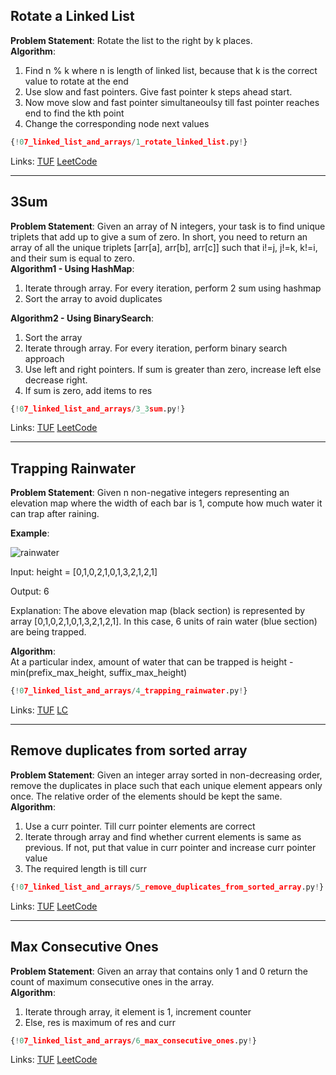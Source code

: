 ## Rotate a Linked List

**Problem Statement**: Rotate the list to the right by k places.<br>
**Algorithm**:<br>
1. Find n % k where n is length of linked list, because that k is the correct value to rotate at the end<br>
2. Use slow and fast pointers. Give fast pointer k steps ahead start.<br>
3. Now move slow and fast pointer simultaneoulsy till fast pointer reaches end to find the kth point<br>
4. Change the corresponding node next values

```py
{!07_linked_list_and_arrays/1_rotate_linked_list.py!}
```

Links: [TUF](https://takeuforward.org/data-structure/rotate-a-linked-list/) [LeetCode](https://leetcode.com/problems/rotate-list/)<br>

---

## 3Sum

**Problem Statement**: Given an array of N integers, your task is to find unique triplets that add up to give a sum of zero. In short, you need to return an array of all the unique triplets [arr[a], arr[b], arr[c]] such that i!=j, j!=k, k!=i, and their sum is equal to zero.<br>
**Algorithm1 - Using HashMap**:<br>
1. Iterate through array. For every iteration, perform 2 sum using hashmap<br>
2. Sort the array to avoid duplicates<br>

**Algorithm2 - Using BinarySearch**:<br>
1. Sort the array<br>
2. Iterate through array. For every iteration, perform binary search approach<br>
3. Use left and right pointers. If sum is greater than zero, increase left else decrease right.<br>
4. If sum is zero, add items to res<br>

```py
{!07_linked_list_and_arrays/3_3sum.py!}
```

Links: [TUF](https://takeuforward.org/data-structure/3-sum-find-triplets-that-add-up-to-a-zero/) [LeetCode](https://leetcode.com/problems/3sum/)<br>

---

## Trapping Rainwater

**Problem Statement**: Given n non-negative integers representing an elevation map where the width of each bar is 1, compute how much water it can trap after raining.

**Example**:  

![rainwater](https://assets.leetcode.com/uploads/2018/10/22/rainwatertrap.png)

Input: height = [0,1,0,2,1,0,1,3,2,1,2,1]

Output: 6

Explanation: The above elevation map (black section) is represented by array [0,1,0,2,1,0,1,3,2,1,2,1]. In this case, 6 units of rain water (blue section) are being trapped.

**Algorithm**:  
At a particular index, amount of water that can be trapped is height - min(prefix_max_height, suffix_max_height)

```py
{!07_linked_list_and_arrays/4_trapping_rainwater.py!}
```

Links: [TUF](https://takeuforward.org/data-structure/trapping-rainwater/) [LC](https://leetcode.com/problems/trapping-rain-water/description/)<br>

---

## Remove duplicates from sorted array

**Problem Statement**: Given an integer array sorted in non-decreasing order, remove the duplicates in place such that each unique element appears only once. The relative order of the elements should be kept the same.<br>
**Algorithm**:<br>
1. Use a curr pointer. Till curr pointer elements are correct<br>
2. Iterate through array and find whether current elements is same as previous. If not, put that value in curr pointer and increase curr pointer value<br>
3. The required length is till curr<br>

```py
{!07_linked_list_and_arrays/5_remove_duplicates_from_sorted_array.py!}
```

Links: [TUF](https://takeuforward.org/data-structure/remove-duplicates-in-place-from-sorted-array/) [LeetCode](https://leetcode.com/problems/remove-duplicates-from-sorted-array/)<br>

---

## Max Consecutive Ones

**Problem Statement**: Given an array that contains only 1 and 0 return the count of maximum consecutive ones in the array.<br>
**Algorithm**:<br>
1. Iterate through array, it element is 1, increment counter<br>
2. Else, res is maximum of res and curr<br>

```py
{!07_linked_list_and_arrays/6_max_consecutive_ones.py!}
```

Links: [TUF](https://takeuforward.org/data-structure/count-maximum-consecutive-ones-in-the-array/) [LeetCode](https://leetcode.com/problems/max-consecutive-ones/)<br>
